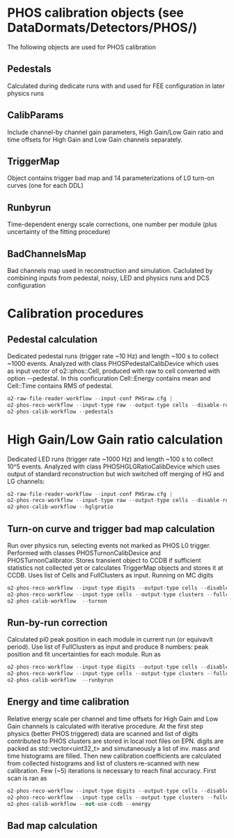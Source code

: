 <!-- doxy
\page refDetectorsPHOScalibration PHOS Calibration
/doxy -->

# PHOS calibration objects (see DataDormats/Detectors/PHOS/)

The following objects are used for PHOS calibration
## Pedestals
Calculated during dedicate runs with and used for FEE configuration in later physics runs

## CalibParams
Include channel-by channel gain parameters, High Gain/Low Gain ratio and time offsets for High Gain and Low Gain channels separately.

## TriggerMap
Object contains trigger bad map and 14 parameterizations of L0 turn-on curves (one for each DDL)

## Runbyrun
Time-dependent energy scale corrections, one number per module (plus uncertainty of the fitting procedure)

## BadChannelsMap
Bad channels map used in reconstruction and simulation. Caclulated by combining inputs from pedestal, noisy, LED and physics runs and DCS configuration

# Calibration procedures

## Pedestal calculation
Dedicated pedestal runs (trigger rate ~10 Hz) and length ~100 s to collect ~1000 events. Analyzed with class PHOSPedestalCalibDevice which uses as input vector of o2::phos::Cell, produced with raw to cell converted with option --pedestal. In this conficuration Cell::Energy contains mean and Cell::Time contains RMS of pedestal.
``` cpp
o2-raw-file-reader-workflow --input-conf PHSraw.cfg |
o2-phos-reco-workflow --input-type raw --output-type cells --disable-root-output --pedestal on |
o2-phos-calib-workflow --pedestals
```

# High Gain/Low Gain ratio calculation
Dedicated LED runs (trigger rate ~1000 Hz) and length ~100 s to collect 10^5 events. Analyzed with class PHOSHGLGRatioCalibDevice which uses output of standard reconstruction but wich switched off merging of HG and LG channels:
``` cpp
o2-raw-file-reader-workflow --input-conf PHSraw.cfg |
o2-phos-reco-workflow --input-type raw --output-type cells --disable-root-output --keepHGLG on |
o2-phos-calib-workflow --hglgratio
```
## Turn-on curve and trigger bad map calculation
Run over physics run, selecting events not marked as PHOS L0 trigger. Performed with classes PHOSTurnonCalibDevice and PHOSTurnonCalibrator. Stores transient object to CCDB if sufficient statistics not collected yet or calculates TriggerMap objects and stores it at CCDB. Uses list of Cells and FullClusters as input. Running on MC digits
``` cpp
o2-phos-reco-workflow --input-type digits --output-type cells --disable-root-output |
o2-phos-reco-workflow --input-type cells --output-type clusters --fullclu-output --disable-root-output --disable-root-input |
o2-phos-calib-workflow  --turnon
```

## Run-by-run correction
Calculated pi0 peak position in each module in current run (or equivavlt period). Use list of FullClusters as input and produce 8 numbers: peak position and fit uncertainties for each module. Run as
``` cpp
o2-phos-reco-workflow --input-type digits --output-type cells --disable-root-output |
o2-phos-reco-workflow --input-type cells --output-type clusters --fullclu-output --disable-root-output --disable-root-input |
o2-phos-calib-workflow  --runbyrun
```

## Energy and time calibration
Relative energy scale per channel and time offsets for High Gain and Low Gain channels is calculated with iterative procedure. At the first step physics (better PHOS triggered) data are scanned and list of digits contributed to PHOS clusters are stored in local root files on EPN. digits are packed as std::vector<uint32_t> and simutaneously a list of inv. mass and time histograms are filled. Then new calibration coefficients are calculated from collected histograms and list of clusters re-scanned with new calibration. Few (~5) iterations is necessary to reach final accuracy. First scan is ran as
``` cpp
o2-phos-reco-workflow --input-type digits --output-type cells --disable-root-output |
o2-phos-reco-workflow --input-type cells --output-type clusters --fullclu-output --disable-root-output --disable-root-input |
o2-phos-calib-workflow --not-use-ccdb --energy
```

## Bad map calculation


<!-- doxy
/doxy -->
